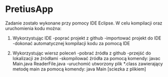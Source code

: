 # PretiusApp

Zadanie zostało wykonane przy pomocy IDE Eclipse. 
W celu kompilacji oraz uruchomienia kodu można:
1) Wykorzystując IDE
-poprać projekt z github
-importować projekt do IDE
-dokonać automatycznej kompilacji kodu za pomocą IDE

2) Wykorzystując wiersz poleceń
-pobrać źródła z github
-przejść do lokalizacji ze źródłami
-skompilować źródła za pomocą komendy: javac Main.java ReaderFile.java
-uruchomić utworzony plik *.class zawierający metodę main za pomocą komendy: java Main [sciezka z plikiem]

